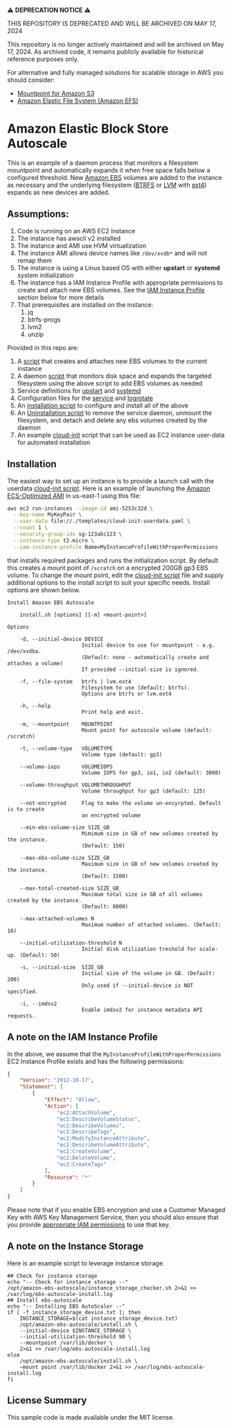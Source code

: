:warning: __DEPRECATION NOTICE__ :warning:

THIS REPOSITORY IS DEPRECATED AND WILL BE ARCHIVED ON MAY 17, 2024

This repository is no longer actively maintained and will be archived on May 17, 2024. As archived code, it remains publicly available for historical reference purposes only.

For alternative and fully managed solutions for scalable storage in AWS you should consider:
- [Mountpoint for Amazon S3](https://aws.amazon.com/s3/features/mountpoint/?nc=sn&loc=2)
- [Amazon Elastic File System (Amazon EFS)](https://aws.amazon.com/efs/)

# Amazon Elastic Block Store Autoscale

This is an example of a daemon process that monitors a filesystem mountpoint and automatically expands it when free space falls below a configured threshold. New [Amazon EBS](https://aws.amazon.com/ebs/) volumes are added to the instance as necessary and the underlying filesystem ([BTRFS](http://btrfs.wiki.kernel.org) or [LVM](https://en.wikipedia.org/wiki/Logical_Volume_Manager_(Linux)) with [ext4](https://en.wikipedia.org/wiki/Ext4)) expands as new devices are added.

## Assumptions:

1. Code is running on an AWS EC2 instance
2. The instance has awscli v2 installed
3. The instance and AMI use HVM virtualization
4. The instance AMI allows device names like `/dev/xvdb*` and will not remap them
5. The instance is using a Linux based OS with either **upstart** or **systemd** system initialization
6. The instance has a IAM Instance Profile with appropriate permissions to create and attach new EBS volumes. See the [IAM Instance Profile](#a-note-on-the-iam-instance-profile) section below for more details
7. That prerequisites are installed on the instance:
   1. jq
   2. btrfs-progs
   3. lvm2
   4. unzip

Provided in this repo are:

1. A [script](bin/create-ebs-volume) that creates and attaches new EBS volumes to the current instance
2. A daemon [script](bin/ebs-autoscale) that monitors disk space and expands the targeted filesystem using the above script to add EBS volumes as needed
3. Service definitions for [upstart](service/upstart/ebs-autoscale.conf) and [systemd](service/systemd/ebs-autoscale.service)
4. Configuration files for the [service](config/ebs-autoscale.json) and [logrotate](config/ebs-autoscale.logrotate)
5. An [installation script](install.sh) to configure and install all of the above
6. An [Uninstallation script](uninstall.sh) to remove the service daemon, unmount the filesystem, and detach and delete any ebs volumes created by the daemon
7. An example [cloud-init](templates/cloud-init-userdata.yaml) script that can be used as EC2 instance user-data for automated installation

## Installation

The easiest way to set up an instance is to provide a launch call with the userdata [cloud-init script](templates/cloud-init-userdata.yaml). Here is an example of launching the [Amazon ECS-Optimized AMI](https://docs.aws.amazon.com/AmazonECS/latest/developerguide/ecs-optimized_AMI.html) in us-east-1 using this file:

```bash
aws ec2 run-instances --image-id ami-5253c32d \
  --key-name MyKeyPair \
  --user-data file://./templates/cloud-init-userdata.yaml \
  --count 1 \
  --security-group-ids sg-123abc123 \
  --instance-type t2.micro \
  --iam-instance-profile Name=MyInstanceProfileWithProperPermissions
```

that installs required packages and runs the initialization script. By default this creates a mount point of `/scratch` on a encrypted 200GB gp3 EBS volume. To change the mount point, edit the [cloud-init script](templates/cloud-init-userdata.yaml) file and supply additional options to the install script to suit your specific needs.  Install options are shown below.

```text
Install Amazon EBS Autoscale

    install.sh [options] [[-m] <mount-point>]

Options

    -d, --initial-device DEVICE
                        Initial device to use for mountpoint - e.g. /dev/xvdba.
                        (Default: none - automatically create and attaches a volume)
                        If provided --initial-size is ignored.

    -f, --file-system   btrfs | lvm.ext4
                        Filesystem to use (default: btrfs).
                        Options are btrfs or lvm.ext4

    -h, --help
                        Print help and exit.

    -m, --mountpoint    MOUNTPOINT
                        Mount point for autoscale volume (default: /scratch)
                        
    -t, --volume-type   VOLUMETYPE
                        Volume type (default: gp3)

    --volume-iops       VOLUMEIOPS
                        Volume IOPS for gp3, io1, io2 (default: 3000)

    --volume-throughput VOLUMETHROUGHPUT
                        Volume throughput for gp3 (default: 125)

    --not-encrypted     Flag to make the volume un-encyrpted. Default is to create
                        an encrypted volume

    --min-ebs-volume-size SIZE_GB
                        Mimimum size in GB of new volumes created by the instance.
                        (Default: 150)

    --max-ebs-volume-size SIZE_GB
                        Maximum size in GB of new volumes created by the instance.
                        (Default: 1500)
            
    --max-total-created-size SIZE_GB
                        Maximum total size in GB of all volumes created by the instance.
                        (Default: 8000)
                        
    --max-attached-volumes N
                        Maximum number of attached volumes. (Default: 16)

    --initial-utilization-threshold N
                        Initial disk utilization treshold for scale-up. (Default: 50)

    -s, --initial-size  SIZE_GB
                        Initial size of the volume in GB. (Default: 200)
                        Only used if --initial-device is NOT specified.

    -i, --imdsv2        
                        Enable imdsv2 for instance metadata API requests.
```

## A note on the IAM Instance Profile

In the above, we assume that the `MyInstanceProfileWithProperPermissions` EC2 Instance Profile exists and has the following permissions:

```json
{
    "Version": "2012-10-17",
    "Statement": [
        {
            "Effect": "Allow",
            "Action": [
                "ec2:AttachVolume",
                "ec2:DescribeVolumeStatus",
                "ec2:DescribeVolumes",
                "ec2:DescribeTags",
                "ec2:ModifyInstanceAttribute",
                "ec2:DescribeVolumeAttribute",
                "ec2:CreateVolume",
                "ec2:DeleteVolume",
                "ec2:CreateTags"
            ],
            "Resource": "*"
        }
    ]
}
```

Please note that if you enable EBS encryption and use a Customer Managed Key with AWS Key Management Service, then you should also ensure that you provide [appropriate IAM permissions](https://docs.aws.amazon.com/AWSEC2/latest/UserGuide/EBSEncryption.html#ebs-encryption-permissions) to use that key.


## A note on the Instance Storage

Here is an example script to leverage instance storage.

```
## Check for instance storage
echo "-- Check for instance storage --"
/opt/amazon-ebs-autoscale/instance_storage_checker.sh 2>&1 >> /var/log/ebs-autoscale-install.log
## Install ebs-autoscale
echo "-- Installing EBS AutoScaler --"
if [ -f instance_storage_device.txt ]; then
    INSTANCE_STORAGE=$(cat instance_storage_device.txt)
    /opt/amazon-ebs-autoscale/install.sh \
    --initial-device $INSTANCE_STORAGE \
    --initial-utilization-threshold 90 \
    --mountpoint /var/lib/docker \
    2>&1 >> /var/log/ebs-autoscale-install.log
else
    /opt/amazon-ebs-autoscale/install.sh \
    —mount point /var/lib/docker 2>&1 >> /var/log/ebs-autoscale-install.log
fi
```


## License Summary

This sample code is made available under the MIT license. 
